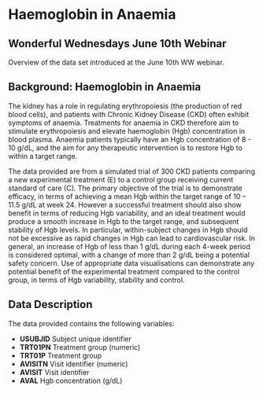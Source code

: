 Haemoglobin in Anaemia
================

## Wonderful Wednesdays June 10th Webinar

Overview of the data set introduced at the June 10th WW webinar.

## Background: Haemoglobin in Anaemia

The kidney has a role in regulating erythropoiesis (the production of
red blood cells), and patients with Chronic Kidney Disease (CKD) often
exhibit symptoms of anaemia. Treatments for anaemia in CKD therefore aim
to stimulate erythropoiesis and elevate haemoglobin (Hgb) concentration
in blood plasma. Anaemia patients typically have an Hgb concentration of
8 - 10 g/dL, and the aim for any therapeutic intervention is to restore
Hgb to within a target range.

The data provided are from a simulated trial of 300 CKD patients
comparing a new experimental treatment (E) to a control group receiving
current standard of care (C). The primary objective of the trial is to
demonstrate efficacy, in terms of achieving a mean Hgb within the target
range of 10 – 11.5 g/dL at week 24. However a successful treatment
should also show benefit in terms of reducing Hgb variability, and an
ideal treatment would produce a smooth increase in Hgb to the target
range, and subsequent stability of Hgb levels. In particular,
within-subject changes in Hgb should not be excessive as rapid changes
in Hgb can lead to cardiovascular risk. In general, an increase of Hgb
of less than 1 g/dL during each 4-week period is considered optimal,
with a change of more than 2 g/dL being a potential safety concern. Use
of appropriate data visualisations can demonstrate any potential benefit
of the experimental treatment compared to the control group, in terms of
Hgb variability, stability and control.

## Data Description

The data provided contains the following variables:

  - **USUBJID** Subject unique identifier
  - **TRT01PN** Treatment group (numeric)
  - **TRT01P** Treatment group
  - **AVISITN** Visit identifier (numeric)
  - **AVISIT** Visit identifier
  - **AVAL** Hgb concentration (g/dL)
